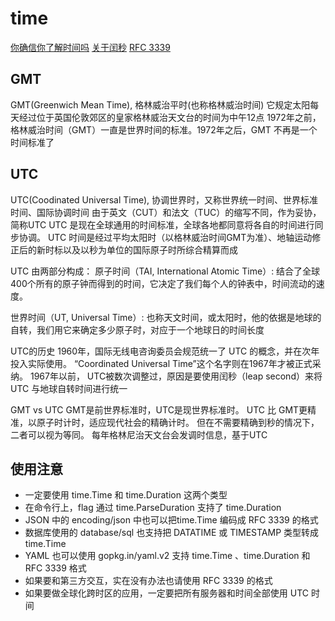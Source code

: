 # time

[你确信你了解时间吗](https://coolshell.cn/articles/5075.html)
[关于闰秒](https://coolshell.cn/articles/7804.html)
[RFC 3339](https://tools.ietf.org/html/rfc3339)

## GMT

GMT(Greenwich Mean Time), 格林威治平时(也称格林威治时间)
它规定太阳每天经过位于英国伦敦郊区的皇家格林威治天文台的时间为中午12点
1972年之前，格林威治时间（GMT）一直是世界时间的标准。1972年之后，GMT 不再是一个时间标准了

## UTC

UTC(Coodinated Universal Time), 协调世界时，又称世界统一时间、世界标准时间、国际协调时间
由于英文（CUT）和法文（TUC）的缩写不同，作为妥协，简称UTC
UTC 是现在全球通用的时间标准，全球各地都同意将各自的时间进行同步协调。
UTC 时间是经过平均太阳时（以格林威治时间GMT为准）、地轴运动修正后的新时标以及以秒为单位的国际原子时所综合精算而成

UTC 由两部分构成：
原子时间（TAI, International Atomic Time）:
结合了全球400个所有的原子钟而得到的时间，它决定了我们每个人的钟表中，时间流动的速度。

世界时间（UT, Universal Time）:
也称天文时间，或太阳时，他的依据是地球的自转，我们用它来确定多少原子时，对应于一个地球日的时间长度

UTC的历史
1960年，国际无线电咨询委员会规范统一了 UTC 的概念，并在次年投入实际使用。
“Coordinated Universal Time”这个名字则在1967年才被正式采纳。
1967年以前， UTC被数次调整过，原因是要使用闰秒（leap second）来将 UTC 与地球自转时间进行统一

GMT vs UTC
GMT是前世界标准时，UTC是现世界标准时。
UTC 比 GMT更精准，以原子时计时，适应现代社会的精确计时。
但在不需要精确到秒的情况下，二者可以视为等同。
每年格林尼治天文台会发调时信息，基于UTC

## 使用注意

- 一定要使用 time.Time 和 time.Duration  这两个类型
- 在命令行上，flag 通过 time.ParseDuration 支持了 time.Duration
- JSON 中的 encoding/json 中也可以把time.Time 编码成 RFC 3339 的格式
- 数据库使用的 database/sql 也支持把 DATATIME 或 TIMESTAMP 类型转成 time.Time
- YAML 也可以使用 gopkg.in/yaml.v2 支持 time.Time 、time.Duration 和 RFC 3339 格式
- 如果要和第三方交互，实在没有办法也请使用 RFC 3339 的格式
- 如果要做全球化跨时区的应用，一定要把所有服务器和时间全部使用 UTC 时间
